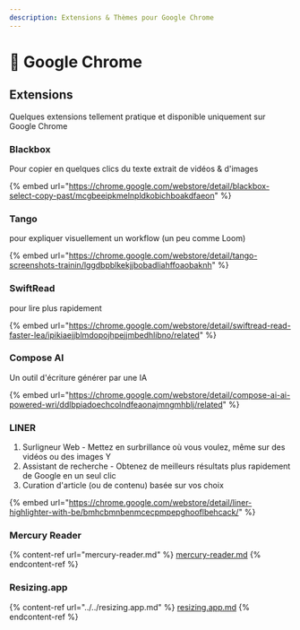 ```yaml
---
description: Extensions & Thèmes pour Google Chrome
---
```


# 🛃 Google Chrome

## Extensions

Quelques extensions tellement pratique et disponible uniquement sur Google Chrome

### Blackbox

Pour copier en quelques clics du texte extrait de vidéos & d'images

{% embed url="https://chrome.google.com/webstore/detail/blackbox-select-copy-past/mcgbeeipkmelnpldkobichboakdfaeon" %}

### Tango

pour expliquer visuellement un workflow (un peu comme Loom)

{% embed url="https://chrome.google.com/webstore/detail/tango-screenshots-trainin/lggdbpblkekjjbobadliahffoaobaknh" %}

### SwiftRead

pour lire plus rapidement

{% embed url="https://chrome.google.com/webstore/detail/swiftread-read-faster-lea/ipikiaejjblmdopojhpejjmbedhlibno/related" %}

### Compose AI

Un outil d'écriture générer par une IA

{% embed url="https://chrome.google.com/webstore/detail/compose-ai-ai-powered-wri/ddlbpiadoechcolndfeaonajmngmhblj/related" %}

### LINER

1. Surligneur Web - Mettez en surbrillance où vous voulez, même sur des vidéos ou des images Y
2. Assistant de recherche - Obtenez de meilleurs résultats plus rapidement de Google en un seul clic&#x20;
3. Curation d'article (ou de contenu) basée sur vos choix

{% embed url="https://chrome.google.com/webstore/detail/liner-highlighter-with-be/bmhcbmnbenmcecpmpepghooflbehcack/" %}

### Mercury Reader

{% content-ref url="mercury-reader.md" %}
[mercury-reader.md](mercury-reader.md)
{% endcontent-ref %}

### Resizing.app

{% content-ref url="../../resizing.app.md" %}
[resizing.app.md](../../resizing.app.md)
{% endcontent-ref %}
